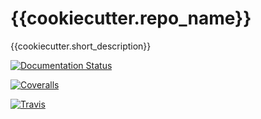 {{cookiecutter.repo_name}}
==========================

{{cookiecutter.short_description}}

[![Documentation Status](https://readthedocs.org/projects/{{cookiecutter.package_name}}/badge/?version=latest)](https://{{cookiecutter.package_name}}.readthedocs.io/en/latest/?badge=latest)

[![Coveralls](https://coveralls.io/repos/github/{{cookiecutter.github_username}}/{{cookiecutter.package_name}}/badge.svg?branch=master)](https://coveralls.io/github/{{cookiecutter.github_username}}/{{cookiecutter.package_name}}?branch=master)

[![Travis](https://travis-ci.org/{{cookiecutter.github_username}}/{{cookiecutter.package_name}}.svg?branch=master)](https://travis-ci.org/{{cookiecutter.github_username}}/{{cookiecutter.package_name}})
